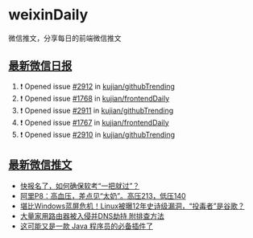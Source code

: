 # weixinDaily
微信推文，分享每日的前端微信推文

## [最新微信日报](https://github.com/kujian/weixinDaily/issues)

<!--START_SECTION:activity-->
1. ❗ Opened issue [#2912](https://github.com/kujian/githubTrending/issues/2912) in [kujian/githubTrending](https://github.com/kujian/githubTrending)
2. ❗ Opened issue [#1768](https://github.com/kujian/frontendDaily/issues/1768) in [kujian/frontendDaily](https://github.com/kujian/frontendDaily)
3. ❗ Opened issue [#2911](https://github.com/kujian/githubTrending/issues/2911) in [kujian/githubTrending](https://github.com/kujian/githubTrending)
4. ❗ Opened issue [#1767](https://github.com/kujian/frontendDaily/issues/1767) in [kujian/frontendDaily](https://github.com/kujian/frontendDaily)
5. ❗ Opened issue [#2910](https://github.com/kujian/githubTrending/issues/2910) in [kujian/githubTrending](https://github.com/kujian/githubTrending)
<!--END_SECTION:activity-->


## [最新微信推文](https://weixin.qdkfweb.cn/)

<!-- BLOG-POST-LIST:START -->
- [快报名了，如何确保软考“一把就过”？](https://weixin.qdkfweb.cn/53243.html)
- [阿里P8：高血压，差点见“太奶”。高压213，低压140](https://weixin.qdkfweb.cn/53230.html)
- [堪比Windows蓝屏危机！Linux被曝12年史诗级漏洞，“投毒者”是谷歌？](https://weixin.qdkfweb.cn/53240.html)
- [大量家用路由器被入侵并DNS劫持 附排查方法](https://weixin.qdkfweb.cn/53241.html)
- [这可能又是一款 Java 程序员的必备插件了](https://weixin.qdkfweb.cn/53242.html)
<!-- BLOG-POST-LIST:END -->